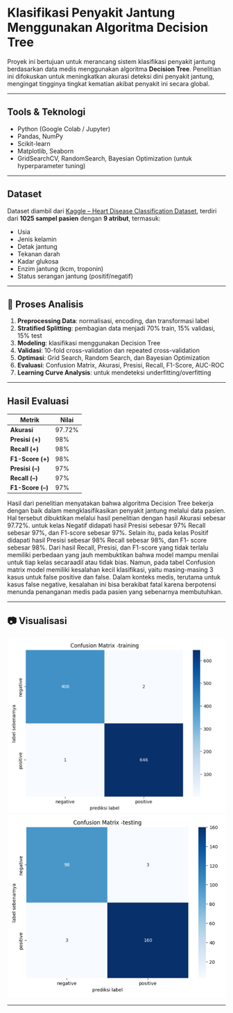 # Klasifikasi Penyakit Jantung Menggunakan Algoritma Decision Tree

Proyek ini bertujuan untuk merancang sistem klasifikasi penyakit jantung berdasarkan data medis menggunakan algoritma **Decision Tree**. Penelitian ini difokuskan untuk meningkatkan akurasi deteksi dini penyakit jantung, mengingat tingginya tingkat kematian akibat penyakit ini secara global.

---

## Tools & Teknologi
- Python (Google Colab / Jupyter)
- Pandas, NumPy
- Scikit-learn
- Matplotlib, Seaborn
- GridSearchCV, RandomSearch, Bayesian Optimization (untuk hyperparameter tuning)

---

## Dataset
Dataset diambil dari [Kaggle – Heart Disease Classification Dataset](https://www.kaggle.com/datasets/bharath011/heart-disease-classification-dataset/data), terdiri dari **1025 sampel pasien** dengan **9 atribut**, termasuk:
- Usia
- Jenis kelamin
- Detak jantung
- Tekanan darah
- Kadar glukosa
- Enzim jantung (kcm, troponin)
- Status serangan jantung (positif/negatif)

---

## 🔁 Proses Analisis
1. **Preprocessing Data**: normalisasi, encoding, dan transformasi label
2. **Stratified Splitting**: pembagian data menjadi 70% train, 15% validasi, 15% test
3. **Modeling**: klasifikasi menggunakan Decision Tree
4. **Validasi**: 10-fold cross-validation dan repeated cross-validation
5. **Optimasi**: Grid Search, Random Search, dan Bayesian Optimization
6. **Evaluasi**: Confusion Matrix, Akurasi, Presisi, Recall, F1-Score, AUC-ROC
7. **Learning Curve Analysis**: untuk mendeteksi underfitting/overfitting

---

## Hasil Evaluasi
| Metrik          | Nilai      |
|-----------------|------------|
| **Akurasi**     | 97.72%     |
| **Presisi (+)** | 98%        |
| **Recall (+)**  | 98%        |
| **F1-Score (+)**| 98%        |
| **Presisi (–)** | 97%        |
| **Recall (–)**  | 97%        |
| **F1-Score (–)**| 97%        |

Hasil dari penelitian menyatakan bahwa algoritma Decision Tree bekerja dengan baik dalam mengklasifikasikan penyakit jantung melalui data pasien. Hal tersebut dibuktikan melalui hasil penelitian dengan hasil Akurasi sebesar 97.72%. untuk kelas Negatif didapati hasil Presisi sebesar 97% Recall sebesar 97%, dan F1-score sebesar 97%. Selain itu, pada kelas Positif didapati hasil Presisi sebesar 98% Recall sebesar 98%, dan F1- score sebesar 98%. Dari hasil Recall, Presisi, dan F1-score yang tidak terlalu memiliki perbedaan yang jauh membuktikan bahwa model mampu menilai untuk tiap kelas secaraadil atau tidak bias. Namun, pada tabel Confusion matrix model memiliki kesalahan kecil klasifikasi, yaitu masing-masing 3 kasus untuk false positive dan false. Dalam konteks medis, terutama untuk kasus false negative, kesalahan ini bisa berakibat fatal karena berpotensi menunda penanganan medis pada pasien yang sebenarnya membutuhkan.

---

## 📷 Visualisasi
![Confusion Matrix - Data Training](img/training.png)
![Confusion Matrix - Data Testing](img/testing.png)

---

